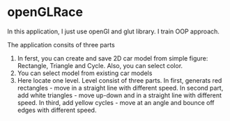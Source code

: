 # openGLRace
In this application, I just use openGl and glut library. I train OOP approach.

The application consits of three parts
1. In ferst, you can create and save 2D car model from simple figure: Rectangle, Triangle and Cycle. Also, you can select color.
2. You can select model from existing car models
3. Here locate one level. Level consist of three parts. In first, generats red rectangles - move in a straight line with different speed.
In second part, add white triangles - move up-down and in a straight line with different speed.
In third, add yellow cycles - move at an angle and bounce off edges with different speed.

